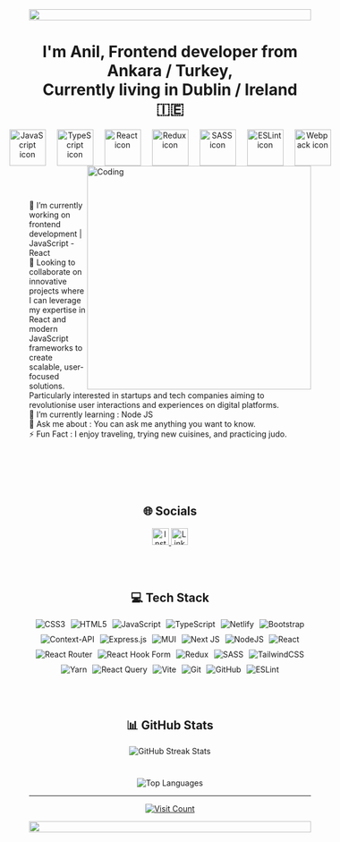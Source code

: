 <img src="https://i.imgur.com/dBaSKWF.gif" height="20" width="100%">
<div align="center">
  <h1> I'm Anil, Frontend developer from Ankara / Turkey, <br>
    Currently living in Dublin / Ireland 🇮🇪</h1>
  <div style="display: flex; justify-content: center; align-items: center; gap: 20px;">
    <img src="https://techstack-generator.vercel.app/js-icon.svg" alt="JavaScript icon" width="65"/>
    <img src="https://techstack-generator.vercel.app/ts-icon.svg" alt="TypeScript icon" width="65"/>
    <img src="https://techstack-generator.vercel.app/react-icon.svg" alt="React icon" width="65"/>
    <img src="https://techstack-generator.vercel.app/redux-icon.svg" alt="Redux icon" width="65"/>
    <img src="https://techstack-generator.vercel.app/sass-icon.svg" alt="SASS icon" width="65"/>
    <img src="https://techstack-generator.vercel.app/eslint-icon.svg" alt="ESLint icon" width="65"/>
    <img src="https://techstack-generator.vercel.app/webpack-icon.svg" alt="Webpack icon" width="65"/>
  </div>
</div>

<img align="right" alt="Coding" width="400" src="https://user-images.githubusercontent.com/74038190/229223263-cf2e4b07-2615-4f87-9c38-e37600f8381a.gif">

<br><br>

🔭 I’m currently working on frontend development | JavaScript - React<br>🏢 Looking to collaborate on innovative projects where I can leverage my expertise in React and modern JavaScript frameworks to create scalable, user-focused solutions. Particularly interested in startups and tech companies aiming to revolutionise user interactions and experiences on digital platforms.<br>🌱 I’m currently learning : Node JS<br>💬 Ask me about : You can ask me anything you want to know.<br>⚡ Fun Fact : I enjoy traveling, trying new cuisines, and practicing judo.

<br><br><br><br>

<h2 align="center">🌐 Socials</h2>

<p align="center">
  <a href="https://instagram.com/anil.karadavut">
    <img src="https://img.shields.io/badge/Instagram-%23E4405F.svg?style=for-the-badge&logo=Instagram&logoColor=white" alt="Instagram" height="30"/>
  </a>
  <a href="https://linkedin.com/in/mustafaanilkaradavut">
    <img src="https://img.shields.io/badge/LinkedIn-%230077B5.svg?style=for-the-badge&logo=linkedin&logoColor=white" alt="LinkedIn" height="30"/>
  </a>
</p>

<br><br>

<h2 align="center">💻 Tech Stack</h2>

<div align="center" style="display: flex; justify-content: center; flex-wrap: wrap; gap: 10px;">
  <img src="https://img.shields.io/badge/css3-%231572B6.svg?style=for-the-badge&logo=css3&logoColor=white" alt="CSS3"/>
  <img src="https://img.shields.io/badge/html5-%23E34F26.svg?style=for-the-badge&logo=html5&logoColor=white" alt="HTML5"/>
  <img src="https://img.shields.io/badge/javascript-%23323330.svg?style=for-the-badge&logo=javascript&logoColor=%23F7DF1E" alt="JavaScript"/>
  <img src="https://img.shields.io/badge/typescript-%23007ACC.svg?style=for-the-badge&logo=typescript&logoColor=white" alt="TypeScript"/>
  <img src="https://img.shields.io/badge/netlify-%23000000.svg?style=for-the-badge&logo=netlify&logoColor=#00C7B7" alt="Netlify"/>
  <img src="https://img.shields.io/badge/bootstrap-%238511FA.svg?style=for-the-badge&logo=bootstrap&logoColor=white" alt="Bootstrap"/>
  <img src="https://img.shields.io/badge/Context--Api-000000?style=for-the-badge&logo=react" alt="Context-API"/>
  <img src="https://img.shields.io/badge/express.js-%23404d59.svg?style=for-the-badge&logo=express&logoColor=%2361DAFB" alt="Express.js"/>
  <img src="https://img.shields.io/badge/MUI-%230081CB.svg?style=for-the-badge&logo=mui&logoColor=white" alt="MUI"/>
  <img src="https://img.shields.io/badge/Next-black?style=for-the-badge&logo=next.js&logoColor=white" alt="Next JS"/>
  <img src="https://img.shields.io/badge/node.js-6DA55F?style=for-the-badge&logo=node.js&logoColor=white" alt="NodeJS"/>
  <img src="https://img.shields.io/badge/react-%2320232a.svg?style=for-the-badge&logo=react&logoColor=%2361DAFB" alt="React"/>
  <img src="https://img.shields.io/badge/React_Router-CA4245?style=for-the-badge&logo=react-router&logoColor=white" alt="React Router"/>
  <img src="https://img.shields.io/badge/React%20Hook%20Form-%23EC5990.svg?style=for-the-badge&logo=reacthookform&logoColor=white" alt="React Hook Form"/>
  <img src="https://img.shields.io/badge/redux-%23593d88.svg?style=for-the-badge&logo=redux&logoColor=white" alt="Redux"/>
  <img src="https://img.shields.io/badge/SASS-hotpink.svg?style=for-the-badge&logo=SASS&logoColor=white" alt="SASS"/>
  <img src="https://img.shields.io/badge/tailwindcss-%2338B2AC.svg?style=for-the-badge&logo=tailwind-css&logoColor=white" alt="TailwindCSS"/>
  <img src="https://img.shields.io/badge/yarn-%232C8EBB.svg?style=for-the-badge&logo=yarn&logoColor=white" alt="Yarn"/>
  <img src="https://img.shields.io/badge/-React%20Query-FF4154?style=for-the-badge&logo=react%20query&logoColor=white" alt="React Query"/>
  <img src="https://img.shields.io/badge/vite-%23646CFF.svg?style=for-the-badge&logo=vite&logoColor=white" alt="Vite"/>
  <img src="https://img.shields.io/badge/git-%23F05033.svg?style=for-the-badge&logo=git&logoColor=white" alt="Git"/>
  <img src="https://img.shields.io/badge/github-%23121011.svg?style=for-the-badge&logo=github&logoColor=white" alt="GitHub"/>
  <img src="https://img.shields.io/badge/ESLint-4B3263?style=for-the-badge&logo=eslint&logoColor=white" alt="ESLint"/>
</div>

<br><br>

<h2 align="center">📊 GitHub Stats</h2>

<p align="center">
  <img src="https://github-readme-streak-stats.herokuapp.com/?user=mustafaanilkaradavut&theme=bear&hide_border=false" alt="GitHub Streak Stats" style="margin-bottom: 40px;"/><br/>
  <img src="https://github-readme-stats.vercel.app/api/top-langs/?username=mustafaanilkaradavut&theme=bear&hide_border=false&include_all_commits=true&count_private=true&layout=compact" alt="Top Languages"/>
</p>

---

<p align="center">
  <a href="https://visitcount.itsvg.in">
    <img src="https://visitcount.itsvg.in/api?id=mustafaanilkaradavut&icon=2&color=13" alt="Visit Count"/>
  </a>
</p>

<img src="https://i.imgur.com/dBaSKWF.gif" height="20" width="100%">
